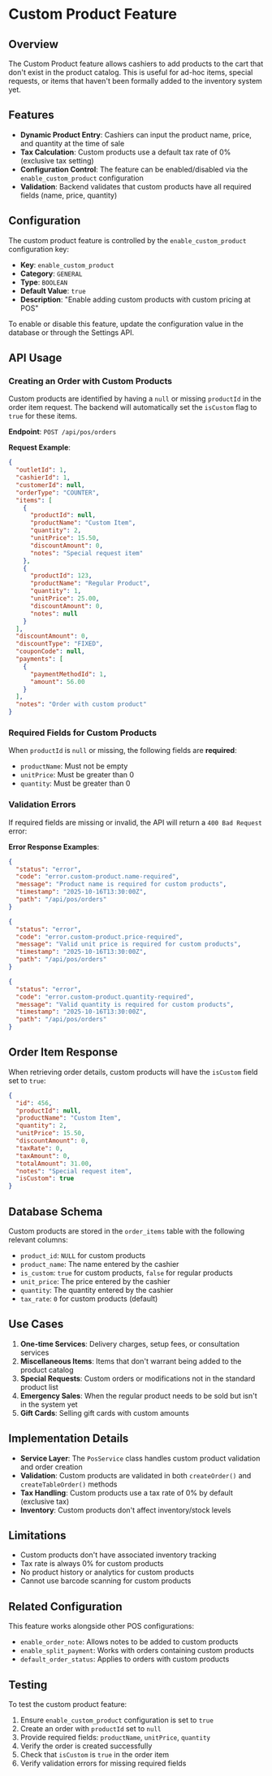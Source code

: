 # Custom Product Feature

## Overview

The Custom Product feature allows cashiers to add products to the cart that don't exist in the product catalog. This is useful for ad-hoc items, special requests, or items that haven't been formally added to the inventory system yet.

## Features

- **Dynamic Product Entry**: Cashiers can input the product name, price, and quantity at the time of sale
- **Tax Calculation**: Custom products use a default tax rate of 0% (exclusive tax setting)
- **Configuration Control**: The feature can be enabled/disabled via the `enable_custom_product` configuration
- **Validation**: Backend validates that custom products have all required fields (name, price, quantity)

## Configuration

The custom product feature is controlled by the `enable_custom_product` configuration key:

- **Key**: `enable_custom_product`
- **Category**: `GENERAL`
- **Type**: `BOOLEAN`
- **Default Value**: `true`
- **Description**: "Enable adding custom products with custom pricing at POS"

To enable or disable this feature, update the configuration value in the database or through the Settings API.

## API Usage

### Creating an Order with Custom Products

Custom products are identified by having a `null` or missing `productId` in the order item request. The backend will automatically set the `isCustom` flag to `true` for these items.

**Endpoint**: `POST /api/pos/orders`

**Request Example**:

```json
{
  "outletId": 1,
  "cashierId": 1,
  "customerId": null,
  "orderType": "COUNTER",
  "items": [
    {
      "productId": null,
      "productName": "Custom Item",
      "quantity": 2,
      "unitPrice": 15.50,
      "discountAmount": 0,
      "notes": "Special request item"
    },
    {
      "productId": 123,
      "productName": "Regular Product",
      "quantity": 1,
      "unitPrice": 25.00,
      "discountAmount": 0,
      "notes": null
    }
  ],
  "discountAmount": 0,
  "discountType": "FIXED",
  "couponCode": null,
  "payments": [
    {
      "paymentMethodId": 1,
      "amount": 56.00
    }
  ],
  "notes": "Order with custom product"
}
```

### Required Fields for Custom Products

When `productId` is `null` or missing, the following fields are **required**:

- `productName`: Must not be empty
- `unitPrice`: Must be greater than 0
- `quantity`: Must be greater than 0

### Validation Errors

If required fields are missing or invalid, the API will return a `400 Bad Request` error:

**Error Response Examples**:

```json
{
  "status": "error",
  "code": "error.custom-product.name-required",
  "message": "Product name is required for custom products",
  "timestamp": "2025-10-16T13:30:00Z",
  "path": "/api/pos/orders"
}
```

```json
{
  "status": "error",
  "code": "error.custom-product.price-required",
  "message": "Valid unit price is required for custom products",
  "timestamp": "2025-10-16T13:30:00Z",
  "path": "/api/pos/orders"
}
```

```json
{
  "status": "error",
  "code": "error.custom-product.quantity-required",
  "message": "Valid quantity is required for custom products",
  "timestamp": "2025-10-16T13:30:00Z",
  "path": "/api/pos/orders"
}
```

## Order Item Response

When retrieving order details, custom products will have the `isCustom` field set to `true`:

```json
{
  "id": 456,
  "productId": null,
  "productName": "Custom Item",
  "quantity": 2,
  "unitPrice": 15.50,
  "discountAmount": 0,
  "taxRate": 0,
  "taxAmount": 0,
  "totalAmount": 31.00,
  "notes": "Special request item",
  "isCustom": true
}
```

## Database Schema

Custom products are stored in the `order_items` table with the following relevant columns:

- `product_id`: `NULL` for custom products
- `product_name`: The name entered by the cashier
- `is_custom`: `true` for custom products, `false` for regular products
- `unit_price`: The price entered by the cashier
- `quantity`: The quantity entered by the cashier
- `tax_rate`: `0` for custom products (default)

## Use Cases

1. **One-time Services**: Delivery charges, setup fees, or consultation services
2. **Miscellaneous Items**: Items that don't warrant being added to the product catalog
3. **Special Requests**: Custom orders or modifications not in the standard product list
4. **Emergency Sales**: When the regular product needs to be sold but isn't in the system yet
5. **Gift Cards**: Selling gift cards with custom amounts

## Implementation Details

- **Service Layer**: The `PosService` class handles custom product validation and order creation
- **Validation**: Custom products are validated in both `createOrder()` and `createTableOrder()` methods
- **Tax Handling**: Custom products use a tax rate of 0% by default (exclusive tax)
- **Inventory**: Custom products don't affect inventory/stock levels

## Limitations

- Custom products don't have associated inventory tracking
- Tax rate is always 0% for custom products
- No product history or analytics for custom products
- Cannot use barcode scanning for custom products

## Related Configuration

This feature works alongside other POS configurations:

- `enable_order_note`: Allows notes to be added to custom products
- `enable_split_payment`: Works with orders containing custom products
- `default_order_status`: Applies to orders with custom products

## Testing

To test the custom product feature:

1. Ensure `enable_custom_product` configuration is set to `true`
2. Create an order with `productId` set to `null`
3. Provide required fields: `productName`, `unitPrice`, `quantity`
4. Verify the order is created successfully
5. Check that `isCustom` is `true` in the order item
6. Verify validation errors for missing required fields
